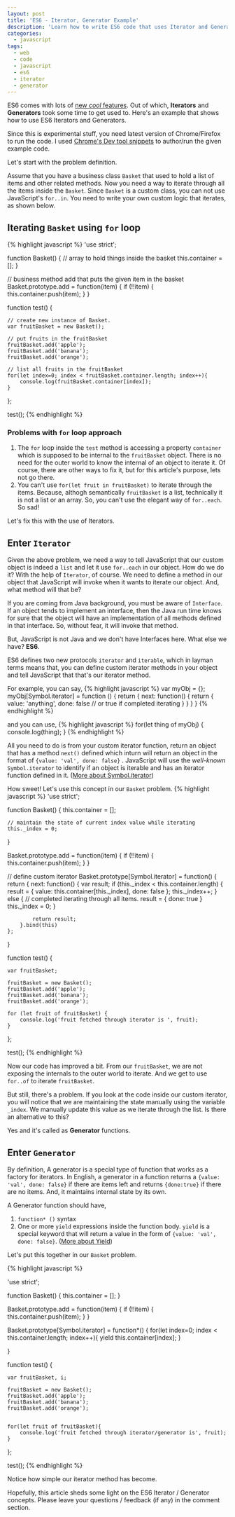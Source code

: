```yaml
---
layout: post
title: 'ES6 - Iterator, Generator Example'
description: 'Learn how to write ES6 code that uses Iterator and Generator with a simple example.'
categories:
  - javascript
tags:
  - web
  - code
  - javascript
  - es6
  - iterator
  - generator
---
```


ES6 comes with lots of [new *cool* features](https://github.com/lukehoban/es6features). Out of which, **Iterators** and **Generators** took some time to get used to. Here's an example that shows how to use ES6 Iterators and Generators.

Since this is experimental stuff, you need latest version of Chrome/Firefox to run the code. I used [Chrome's Dev tool snippets](https://developer.chrome.com/devtools/docs/authoring-development-workflow#snippets) to author/run the given example code.

Let's start with the problem definition.

Assume that you have a business class `Basket` that used to hold a list of items and other related methods. Now you need a way to iterate through all the items inside the `Basket`. Since `Basket` is a custom class, you can not use JavaScript's `for..in`. You need to write your own custom logic that iterates, as shown below.

## Iterating `Basket` using `for` loop
{% highlight javascript %}
'use strict';

function Basket() {
	// array to hold things inside the basket
	this.container = [];
}

// business method add that puts the given item in the basket
Basket.prototype.add = function(item) {
	if (!!item) {
		this.container.push(item);
	}
}

function test() {
	
	// create new instance of Basket.
	var fruitBasket = new Basket();
	
	// put fruits in the fruitBasket
	fruitBasket.add('apple');
	fruitBasket.add('banana');
	fruitBasket.add('orange');
	
	// list all fruits in the fruitBasket
	for(let index=0; index < fruitBasket.container.length; index++){
	    console.log(fruitBasket.container[index]);
	}

};

test();
{% endhighlight %}

### Problems with `for` loop approach

1. The `for` loop inside the `test` method is accessing a property `container` which is supposed to be internal to the `fruitBasket` object. There is no need for the outer world to know the internal of an object to iterate it. Of course, there are other ways to fix it, but for this article's purpose, lets not go there.
2. You can't use `for(let fruit in fruitBasket)` to iterate through the items. Because, althogh semantically `fruitBasket` is a list, technically it is not a list or an array. So, you can't use the elegant way of `for..each`. So sad!

Let's fix this with the use of Iterators.

## Enter `Iterator`

Given the above problem, we need a way to tell JavaScript that our custom object is indeed a `list` and let it use `for..each` in our object. How do we do it? With the help of `Iterator`, of course. We need to define a method in our object that JavaScript will invoke when it wants to iterate our object. And, what method will that be?

If you are coming from Java background, you must be aware of `Interface`. If an object tends to implement an interface, then the Java run time knows for sure that the object will have an implementation of all methods defined in that interface. So, without fear, it will invoke that method. 

But, JavaScript is not Java and we don't have Interfaces here. What else we have? **ES6**.

ES6 defines two new protocols `iterator` and `iterable`, which in layman terms means that, you can define custom iterator methods in your object and tell JavaScript that that's our iterator method.

For example, you can say,
{% highlight javascript %}
var myObj = {};
myObj[Symbol.iterator] = function () {
	return {
		next: function() {
			return {
				value: 'anything',
				done: false // or true if completed iterating
			}
		}
	}
}
{% endhighlight %}

and you can use, 
{% highlight javascript %}
for(let thing of myObj) { console.log(thing); }
{% endhighlight %}

All you need to do is from your custom iterator function, return an object that has a method `next()` defined which inturn will return an object in the format of `{value: 'val', done: false}` . JavaScript will use the *well-known* `Symbol.iterator` to identify if an object is iterable and has an iterator function defined in it. ([More about Symbol.iterator](https://developer.mozilla.org/en-US/docs/Web/JavaScript/Reference/Global_Objects/Symbol/iterator))

How sweet! Let's use this concept in our `Basket` problem.
{% highlight javascript %}
'use strict';

function Basket() {
	this.container = [];

	// maintain the state of current index value while iterating
	this._index = 0;
}

Basket.prototype.add = function(item) {
	if (!!item) {
		this.container.push(item);
	}
}

// define custom iterator
Basket.prototype[Symbol.iterator] = function() {
	return {
		next: function() {
			var result;
			if (this._index < this.container.length) {
				result = {
					value: this.container[this._index],
					done: false
				};
				this._index++;
			} else {
				// completed iterating through all items.
				result = {
					done: true
				}
				this._index = 0;
			}

			return result;
		}.bind(this)
	};
}

function test() {

	var fruitBasket;

	fruitBasket = new Basket();
	fruitBasket.add('apple');
	fruitBasket.add('banana');
	fruitBasket.add('orange');

	for (let fruit of fruitBasket) {
		console.log('fruit fetched through iterator is ', fruit);
	}

};

test();
{% endhighlight %}

Now our code has improved a bit. From our `fruitBasket`, we are not exposing the internals to the outer world to iterate. And we get to use `for..of` to iterate `fruitBasket`.

But still, there's a problem. If you look at the code inside our custom iterator, you will notice that we are maintaining the state manually using the variable `_index`. We manually update this value as we iterate through the list. Is there an alternative to this?

Yes and it's called as **Generator** functions.

## Enter `Generator`

By definition, A generator is a special type of function that works as a factory for iterators. In English, a generator in a function returns a `{value: 'val', done: false}` if there are items left and returns `{done:true}` if there are no items. And, it maintains internal state by its own.

A Generator function should have,

1. `function* ()` syntax
2. One or more `yield` expressions inside the function body. `yield` is a special keyword that will return a value in the form of `{value: 'val', done: false}`.  ([More about Yield](https://developer.mozilla.org/en-US/docs/Web/JavaScript/Reference/Operators/yield))

Let's put this together in our `Basket` problem.

{% highlight javascript %}


'use strict';

function Basket() {
	this.container = [];
}

Basket.prototype.add = function(item) {
	if (!!item) {
		this.container.push(item);
	}
}

Basket.prototype[Symbol.iterator] = function*() {
	for(let index=0; index < this.container.length; index++){
		yield this.container[index];
	}
	
}

function test() {

	var fruitBasket, i;

	fruitBasket = new Basket();
	fruitBasket.add('apple');
	fruitBasket.add('banana');
	fruitBasket.add('orange');
	
	
	for(let fruit of fruitBasket){
		console.log('fruit fetched through iterator/generator is', fruit);
	}

};

test();
{% endhighlight %}

Notice how simple our iterator method has become.

Hopefully, this article sheds some light on the ES6 Iterator / Generator concepts. Please leave your questions / feedback (if any) in the comment section.